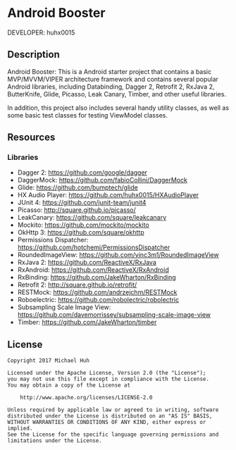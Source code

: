 Android Booster
===============

DEVELOPER: huhx0015

## Description

Android Booster: This is a Android starter project that contains a basic MVP/MVVM/VIPER architecture framework and contains several popular Android libraries, including Databinding, Dagger 2, Retrofit 2, RxJava 2, ButterKnife, Glide, Picasso, Leak Canary, Timber, and other useful libraries.

In addition, this project also includes several handy utility classes, as well as some basic test classes for testing ViewModel classes.

## Resources

### Libraries

* Dagger 2: https://github.com/google/dagger
* DaggerMock: https://github.com/fabioCollini/DaggerMock
* Glide: https://github.com/bumptech/glide
* HX Audio Player: https://github.com/huhx0015/HXAudioPlayer
* JUnit 4: https://github.com/junit-team/junit4
* Picasso: http://square.github.io/picasso/
* LeakCanary: https://github.com/square/leakcanary
* Mockito: https://github.com/mockito/mockito
* OkHttp 3: https://github.com/square/okhttp
* Permissions Dispatcher: https://github.com/hotchemi/PermissionsDispatcher
* RoundedImageView: https://github.com/vinc3m1/RoundedImageView
* RxJava 2: https://github.com/ReactiveX/RxJava
* RxAndroid: https://github.com/ReactiveX/RxAndroid
* RxBinding: https://github.com/JakeWharton/RxBinding
* Retrofit 2: http://square.github.io/retrofit/
* RESTMock: https://github.com/andrzejchm/RESTMock
* Roboelectric: https://github.com/robolectric/robolectric
* Subsampling Scale Image View: https://github.com/davemorrissey/subsampling-scale-image-view
* Timber: https://github.com/JakeWharton/timber

## License

    Copyright 2017 Michael Huh

    Licensed under the Apache License, Version 2.0 (the "License");
    you may not use this file except in compliance with the License.
    You may obtain a copy of the License at

        http://www.apache.org/licenses/LICENSE-2.0

    Unless required by applicable law or agreed to in writing, software
    distributed under the License is distributed on an "AS IS" BASIS,
    WITHOUT WARRANTIES OR CONDITIONS OF ANY KIND, either express or implied.
    See the License for the specific language governing permissions and
    limitations under the License.

